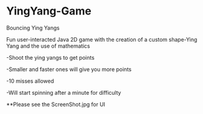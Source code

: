 YingYang-Game
=============

Bouncing Ying Yangs

Fun user-interacted Java 2D game with the creation of a custom shape-Ying Yang and the use of mathematics

-Shoot the ying yangs to get points

-Smaller and faster ones will give you more points

-10 misses allowed

-Will start spinning after a minute for difficulty

**Please see the ScreenShot.jpg for UI
